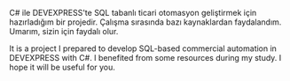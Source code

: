 C# ile DEVEXPRESS'te SQL tabanlı ticari otomasyon geliştirmek için hazırladığım bir projedir. Çalışma sırasında bazı kaynaklardan faydalandım. Umarım, sizin için faydalı olur.


It is a project I prepared to develop SQL-based commercial automation in DEVEXPRESS with C#. I benefited from some resources during my study. I hope it will be useful for you.

